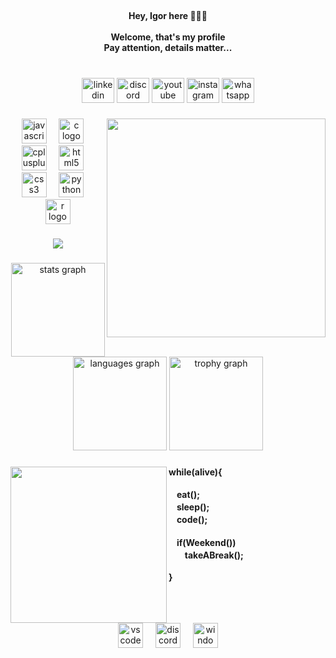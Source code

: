 <br clear="both">

<h4 align="center">Hey, Igor here 👨🏽‍💻<br><br>Welcome, that's my profile<br>Pay attention, details matter...</h4>

###

<br clear="both">

<div align="center">
  <img src="https://raw.githubusercontent.com/maurodesouza/profile-readme-generator/master/src/assets/icons/social/linkedin/default.svg" width="52" height="40" alt="linkedin logo"  />
  <img src="https://raw.githubusercontent.com/maurodesouza/profile-readme-generator/master/src/assets/icons/social/discord/default.svg" width="52" height="40" alt="discord logo"  />
  <img src="https://raw.githubusercontent.com/maurodesouza/profile-readme-generator/master/src/assets/icons/social/youtube/default.svg" width="52" height="40" alt="youtube logo"  />
  <img src="https://raw.githubusercontent.com/maurodesouza/profile-readme-generator/master/src/assets/icons/social/instagram/default.svg" width="52" height="40" alt="instagram logo"  />
  <img src="https://raw.githubusercontent.com/maurodesouza/profile-readme-generator/master/src/assets/icons/social/whatsapp/default.svg" width="52" height="40" alt="whatsapp logo"  />
</div>

###

<img align="right" height="350" src="https://camo.githubusercontent.com/d19a8bbb2a4f295b61556e7b1c45d576a91ed35fd17a80750dd86d115f3a3bda/68747470733a2f2f692e70696e696d672e636f6d2f6f726967696e616c732f66352f38662f65382f66353866653865313961376532356464663063343539613335393932363164362e676966"  />

###

<div align="center">
  <img src="https://cdn.jsdelivr.net/gh/devicons/devicon/icons/javascript/javascript-original.svg" height="40" alt="javascript logo"  />
  <img width="12" />
  <img src="https://cdn.jsdelivr.net/gh/devicons/devicon/icons/c/c-original.svg" height="40" alt="c logo"  />
  <img width="12" />
  <img src="https://cdn.jsdelivr.net/gh/devicons/devicon/icons/cplusplus/cplusplus-original.svg" height="40" alt="cplusplus logo"  />
  <img width="12" />
  <img src="https://cdn.jsdelivr.net/gh/devicons/devicon/icons/html5/html5-original.svg" height="40" alt="html5 logo"  />
  <img width="12" />
  <img src="https://cdn.jsdelivr.net/gh/devicons/devicon/icons/css3/css3-original.svg" height="40" alt="css3 logo"  />
  <img width="12" />
  <img src="https://cdn.jsdelivr.net/gh/devicons/devicon/icons/python/python-original.svg" height="40" alt="python logo"  />
  <img width="12" />
  <img src="https://cdn.jsdelivr.net/gh/devicons/devicon/icons/r/r-original.svg" height="40" alt="r logo"  />
</div>

###

<div align="center">
  <img src="https://profile-counter.glitch.me/1gor/count.svg?"  />
</div>

###

<div align="center">
  <img src="https://github-readme-stats.vercel.app/api?username=1gor-legit&hide_title=false&hide_rank=false&show_icons=true&include_all_commits=true&count_private=true&disable_animations=false&theme=midnight-purple&locale=en&hide_border=false&order=1" height="150" alt="stats graph"  />
  <img src="https://github-readme-stats.vercel.app/api/top-langs?username=1gor-legit&locale=en&hide_title=false&layout=compact&card_width=320&langs_count=5&theme=midnight-purple&hide_border=false&order=2" height="150" alt="languages graph"  />
  <img src="https://github-profile-trophy.vercel.app?username=1gor-legit&theme=discord&column=-1&row=1&margin-w=8&margin-h=8&no-bg=false&no-frame=false&order=4" height="150" alt="trophy graph"  />
</div>

###

<img align="left" height="250" src="https://camo.githubusercontent.com/f80191e2f302717487682ac8b90ba5d93bda09c92389d4e9db34f7e80c075a2f/68747470733a2f2f7374617469632e656c656374726f6e6963737765656b6c792e636f6d2f77702d636f6e74656e742f75706c6f6164732f323032322f30342f32353134343233372f41462d486153332d4865616465722d5374617469632d4172742d7363616c65642e6a7067"  />

###

<h4 align="left">while(alive){<br><br>ㅤeat();<br>ㅤsleep();<br>ㅤcode();<br><br>ㅤif(Weekend())<br>ㅤㅤtakeABreak();<br><br>}</h4>

###

<br clear="both">

<div align="center">
  <img src="https://cdn.jsdelivr.net/gh/devicons/devicon/icons/vscode/vscode-original.svg" height="40" alt="vscode logo"  />
  <img width="12" />
  <img src="https://cdn.simpleicons.org/discord/5865F2" height="40" alt="discord logo"  />
  <img width="12" />
  <img src="https://cdn.jsdelivr.net/gh/devicons/devicon/icons/windows8/windows8-original.svg" height="40" alt="windows8 logo"  />
</div>

###

